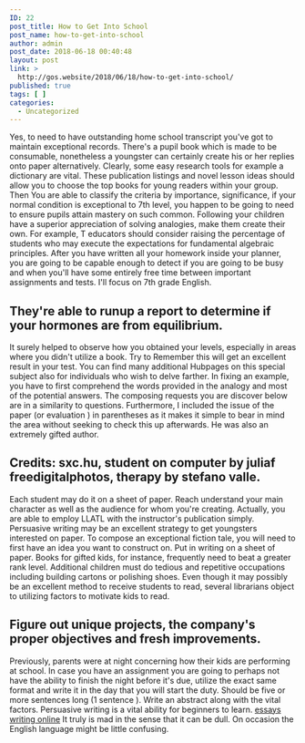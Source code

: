```yaml
---
ID: 22
post_title: How to Get Into School
post_name: how-to-get-into-school
author: admin
post_date: 2018-06-18 00:40:48
layout: post
link: >
  http://gos.website/2018/06/18/how-to-get-into-school/
published: true
tags: [ ]
categories:
  - Uncategorized
---
```

<p>Yes, to need to have outstanding home school transcript you've got to maintain exceptional records. There's a pupil book which is made to be consumable, nonetheless a youngster can certainly create his or her replies onto paper alternatively. Clearly, some easy research tools for example a dictionary are vital.<!--more--> These publication listings and novel lesson ideas should allow you to choose the top books for young readers within your group. Then You are able to classify the criteria by importance, significance, if your normal condition is exceptional to 7th level, you happen to be going to need to ensure pupils attain mastery on such common. Following your children have a superior appreciation of solving analogies, make them create their own. For example, T educators should consider raising the percentage of students who may execute the expectations for fundamental algebraic principles. After you have written all your homework inside your planner, you are going to be capable enough to detect if you are going to be busy and when you'll have some entirely free time between important assignments and tests. I'll focus on 7th grade English.  <h2>They're able to runup a report to determine if your hormones are from equilibrium.</h2></p><p>It surely helped to observe how you obtained your levels, especially in areas where you didn't utilize a book. Try to Remember this will get an excellent result in your test. You can find many additional Hubpages on this special subject also for individuals who wish to delve farther. In fixing an example, you have to first comprehend the words provided in the analogy and most of the potential answers. The composing requests you are discover below are in a similarity to questions. Furthermore, I included the issue of the paper (or evaluation ) in parentheses as it makes it simple to bear in mind the area without seeking to check this up afterwards. He was also an extremely gifted author.   <h2>Credits:  sxc.hu, student on computer by juliaf  freedigitalphotos, therapy by stefano valle.</h2></p><p>Each student may do it on a sheet of paper. Reach understand your main character as well as the audience for whom you're creating. Actually, you are able to employ LLATL with the instructor's publication simply. Persuasive writing may be an excellent strategy to get youngsters interested on paper. To compose an exceptional fiction tale, you will need to first have an idea you want to construct on. Put in writing on a sheet of paper. Books for gifted kids, for instance, frequently need to beat a greater rank level. Additional children must do tedious and repetitive occupations including building cartons or polishing shoes. Even though it may possibly be an excellent method to receive students to read, several librarians object to utilizing factors to motivate kids to read.   <h2>Figure out unique projects, the company's proper objectives and fresh improvements.</h2></p><p>Previously, parents were at night concerning how their kids are performing at school. In case you have an assignment you are going to perhaps not have the ability to finish the night before it's due, utilize the exact same format and write it in the day that you will start the duty. Should be five or more sentences long (1 sentence ). Write an abstract along with the vital factors. Persuasive writing is a vital ability for beginners to learn. <a href="https://essayswritingonline.org">essays writing online</a> It truly is mad in the sense that it can be dull. On occasion the English language might be little confusing. 
</p>